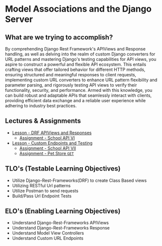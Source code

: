 # Model Associations and the Django Server

## What are we trying to accomplish?

By comprehending Django Rest Framework's APIViews and Response handling, as well as delving into the realm of custom Django converters for URL patterns and mastering Django's testing capabilities for API views, you aspire to construct a powerful and flexible API ecosystem. This entails crafting views that offer tailored behavior for different HTTP methods, ensuring structured and meaningful responses to client requests, implementing custom URL converters to enhance URL pattern flexibility and parameter parsing, and rigorously testing API views to verify their functionality, security, and performance. Armed with this knowledge, you can build robust and adaptable APIs that seamlessly interact with clients, providing efficient data exchange and a reliable user experience while adhering to industry best practices.

## Lectures & Assignments

- [Lesson - DRF APIViews and Responses](./1-api-views.md)
  - [Assignment - School API VI](https://github.com/Code-Platoon-Assignments/django-school-api-VI.git)
- [Lesson - Custom Endpoints and Testing](./2-endpoints-and-testing.md)
  - [Assignment - School API VII](https://github.com/Code-Platoon-Assignments/django-school-api-VII)
  - [Assignment - Pet Store `GET`](https://github.com/Code-Platoon-Assignments/DRF_Intro_assignment)

## TLO's (Testable Learning Objectives)

- Utilize Django-Rest-Frameworks(DRF) to create Class Based views
- Utilizing RESTful Url patterns
- Utilize Postman to send requests
- Build/Pass Url Endpoint Tests

## ELO's (Enabling Learning Objectives)

- Understand Django-Rest-Frameworks APIViews
- Understand Django-Rest-Frameworks Response
- Understand Model View Controllers
- Understand Custom URL Endpoints
